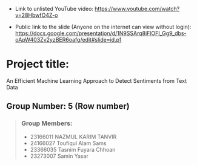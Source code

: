 - Link to unlisted YouTube video: https://www.youtube.com/watch?v=28HbwfO4Z-o

- Public link to the slide (Anyone on the internet can view without login): https://docs.google.com/presentation/d/1N9SSArq8iFlOFI_Gg9_dbs-oApW403Zv2yzBER6oafg/edit#slide=id.p1

# Project title:
An Efficient Machine Learning Approach to Detect Sentiments from Text Data

## Group Number: 5 (Row number)

> ### Group Members:
> - 23166011 NAZMUL KARIM TANVIR
> - 24166027 Toufiqul Alam Sams
> - 23366035 Tasnim Fuyara Chhoan
> - 23273007 Samin Yasar
